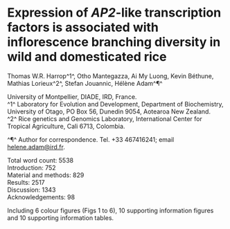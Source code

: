 
# Expression of *AP2*-like transcription factors is associated with inflorescence branching diversity in wild and domesticated rice

Thomas W.R. Harrop^1^, Otho Mantegazza, Ai My Luong, Kevin Béthune, Mathias Lorieux^2^, Stefan Jouannic, Hélène Adam^¶^

University of Montpellier, DIADE, IRD, France.  
^1^ Laboratory for Evolution and Development, Department of Biochemistry, University of Otago, PO Box 56, Dunedin 9054, Aotearoa New Zealand.  
^2^ Rice genetics and Genomics Laboratory, International Center for Tropical Agriculture, Cali 6713, Colombia.

^¶^ Author for correspondence. Tel. +33 467416241; email helene.adam@ird.fr.

Total word count: 5538  
Introduction: 752  
Material and methods: 829  
Results: 2517  
Discussion: 1343  
Acknowledgements: 98

Including 6 colour figures (Figs 1 to 6), 10 supporting information figures and 10 supporting information tables.
